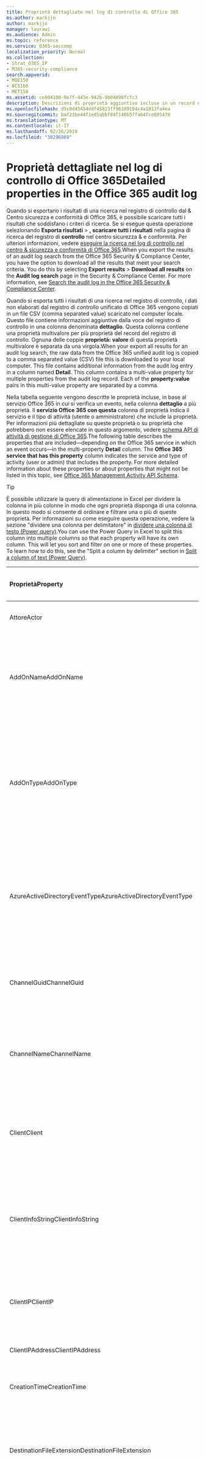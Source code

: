 ```yaml
---
title: Proprietà dettagliate nel log di controllo di Office 365
ms.author: markjjo
author: markjjo
manager: laurawi
ms.audience: Admin
ms.topic: reference
ms.service: O365-seccomp
localization_priority: Normal
ms.collection:
- Strat_O365_IP
- M365-security-compliance
search.appverid:
- MOE150
- BCS160
- MET150
ms.assetid: ce004100-9e7f-443e-942b-9b04098fcfc3
description: Descrizioni di proprietà aggiuntive incluse in un record del registro di controllo di Office 365.
ms.openlocfilehash: d5c8d45454ddf45823ff96109194c4a1013fa4ea
ms.sourcegitcommit: baf23be44f1ed5abbf84f140b5ffa64fce605478
ms.translationtype: MT
ms.contentlocale: it-IT
ms.lasthandoff: 02/26/2019
ms.locfileid: "30296869"
---
```

# <a name="detailed-properties-in-the-office-365-audit-log"></a><span data-ttu-id="d8f8c-103">Proprietà dettagliate nel log di controllo di Office 365</span><span class="sxs-lookup"><span data-stu-id="d8f8c-103">Detailed properties in the Office 365 audit log</span></span>

<span data-ttu-id="d8f8c-p101">Quando si esportano i risultati di una ricerca nel registro di controllo dal &amp; Centro sicurezza e conformità di Office 365, è possibile scaricare tutti i risultati che soddisfano i criteri di ricerca. Se si esegue questa operazione selezionando **Esporta risultati** \> **, scaricare tutti i risultati** nella pagina di ricerca del registro di **controllo** nel centro sicurezza &amp; e conformità. Per ulteriori informazioni, vedere [eseguire la ricerca nel log di controllo nel centro &amp; sicurezza e conformità di Office 365](search-the-audit-log-in-security-and-compliance.md).</span><span class="sxs-lookup"><span data-stu-id="d8f8c-p101">When you export the results of an audit log search from the Office 365 Security &amp; Compliance Center, you have the option to download all the results that meet your search criteria. You do this by selecting **Export results** \> **Download all results** on the **Audit log search** page in the Security &amp; Compliance Center. For more information, see [Search the audit log in the Office 365 Security &amp; Compliance Center](search-the-audit-log-in-security-and-compliance.md).</span></span>
  
 <span data-ttu-id="d8f8c-p102">Quando si esporta tutti i risultati di una ricerca nel registro di controllo, i dati non elaborati dal registro di controllo unificato di Office 365 vengono copiati in un file CSV (comma separated value) scaricato nel computer locale. Questo file contiene informazioni aggiuntive dalla voce del registro di controllo in una colonna denominata **dettaglio**. Questa colonna contiene una proprietà multivalore per più proprietà del record del registro di controllo. Ognuna delle coppie **proprietà: valore** di questa proprietà multivalore è separata da una virgola.</span><span class="sxs-lookup"><span data-stu-id="d8f8c-p102">When your export all results for an audit log search, the raw data from the Office 365 unified audit log is copied to a comma separated value (CSV) file this is downloaded to your local computer. This file contains additional information from the audit log entry in a column named **Detail**. This column contains a multi-value property for multiple properties from the audit log record. Each of the **property:value** pairs in this multi-value property are separated by a comma.</span></span> 
  
<span data-ttu-id="d8f8c-p103">Nella tabella seguente vengono descritte le proprietà incluse, in base al servizio Office 365 in cui si verifica un evento, nella colonna **dettaglio** a più proprietà. Il **servizio Office 365 con questa** colonna di proprietà indica il servizio e il tipo di attività (utente o amministratore) che include la proprietà. Per informazioni più dettagliate su queste proprietà o su proprietà che potrebbero non essere elencate in questo argomento, vedere [schema API di attività di gestione di Office 365](https://go.microsoft.com/fwlink/p/?LinkId=717993).</span><span class="sxs-lookup"><span data-stu-id="d8f8c-p103">The following table describes the properties that are included—depending on the Office 365 service in which an event occurs—in the multi-property **Detail** column. The **Office 365 service that has this property** column indicates the service and type of activity (user or admin) that includes the property. For more detailed information about these properties or about properties that might not be listed in this topic, see [Office 365 Management Activity API Schema](https://go.microsoft.com/fwlink/p/?LinkId=717993).</span></span>
  
> [!TIP]
> <span data-ttu-id="d8f8c-p104">È possibile utilizzare la query di alimentazione in Excel per dividere la colonna in più colonne in modo che ogni proprietà disponga di una colonna. In questo modo si consente di ordinare e filtrare una o più di queste proprietà. Per informazioni su come eseguire questa operazione, vedere la sezione "dividere una colonna per delimitatore" in [dividere una colonna di testo (Power query)](https://support.office.com/article/5282d425-6dd0-46ca-95bf-8e0da9539662).</span><span class="sxs-lookup"><span data-stu-id="d8f8c-p104">You can use the Power Query in Excel to split this column into multiple columns so that each property will have its own column. This will let you sort and filter on one or more of these properties. To learn how to do this, see the "Split a column by delimiter" section in [Split a column of text (Power Query)](https://support.office.com/article/5282d425-6dd0-46ca-95bf-8e0da9539662).</span></span> 
  
|<span data-ttu-id="d8f8c-117">**Proprietà**</span><span class="sxs-lookup"><span data-stu-id="d8f8c-117">**Property**</span></span>|<span data-ttu-id="d8f8c-118">**Descrizione**</span><span class="sxs-lookup"><span data-stu-id="d8f8c-118">**Description**</span></span>|<span data-ttu-id="d8f8c-119">**Servizio Office 365 con questa proprietà**</span><span class="sxs-lookup"><span data-stu-id="d8f8c-119">**Office 365 service that has this property**</span></span>|
|:-----|:-----|:-----|
|<span data-ttu-id="d8f8c-120">Attore</span><span class="sxs-lookup"><span data-stu-id="d8f8c-120">Actor</span></span>  <br/> |<span data-ttu-id="d8f8c-121">L'account utente o del servizio che ha eseguito l'azione.</span><span class="sxs-lookup"><span data-stu-id="d8f8c-121">The user or service account that performed the action.</span></span> |<span data-ttu-id="d8f8c-122">Azure Active Directory</span><span class="sxs-lookup"><span data-stu-id="d8f8c-122">Azure Active Directory</span></span>  <br/> |
|<span data-ttu-id="d8f8c-123">AddOnName</span><span class="sxs-lookup"><span data-stu-id="d8f8c-123">AddOnName</span></span>  <br/> |<span data-ttu-id="d8f8c-p105">Nome di un componente aggiuntivo che è stato aggiunto, rimosso o aggiornato in un team. Il tipo di componenti aggiuntivi in Microsoft teams è un bot, un connettore o una tabulazione.</span><span class="sxs-lookup"><span data-stu-id="d8f8c-p105">The name of an add-on that was added, removed, or updated in a team. The type of add-ons in Microsoft Teams are a bot, a connector, or a tab.</span></span>  <br/> |<span data-ttu-id="d8f8c-126">Microsoft Teams</span><span class="sxs-lookup"><span data-stu-id="d8f8c-126">Microsoft Teams</span></span>  <br/> |
|<span data-ttu-id="d8f8c-127">AddOnType</span><span class="sxs-lookup"><span data-stu-id="d8f8c-127">AddOnType</span></span>  <br/> |<span data-ttu-id="d8f8c-p106">Il tipo di un componente aggiuntivo che è stato aggiunto, rimosso o aggiornato in un team. I valori riportati di seguito indicano il tipo di componente aggiuntivo.</span><span class="sxs-lookup"><span data-stu-id="d8f8c-p106">The type of an add-on that was added, removed, or updated in a team. The following values indicate the type of add-on.  </span></span><br/> <span data-ttu-id="d8f8c-130">**1** -indica un bot.</span><span class="sxs-lookup"><span data-stu-id="d8f8c-130">**1** - Indicates a bot.</span></span><br/> <span data-ttu-id="d8f8c-131">**2** -indica un connettore.</span><span class="sxs-lookup"><span data-stu-id="d8f8c-131">**2** - Indicates a connector.</span></span><br/> <span data-ttu-id="d8f8c-132">**3** -indica una tabulazione.</span><span class="sxs-lookup"><span data-stu-id="d8f8c-132">**3** - Indicates a tab.</span></span> |<span data-ttu-id="d8f8c-133">Microsoft Teams</span><span class="sxs-lookup"><span data-stu-id="d8f8c-133">Microsoft Teams</span></span>  <br/> |
|<span data-ttu-id="d8f8c-134">AzureActiveDirectoryEventType</span><span class="sxs-lookup"><span data-stu-id="d8f8c-134">AzureActiveDirectoryEventType</span></span>  <br/> |<span data-ttu-id="d8f8c-p107">Tipo di evento di Azure Active Directory. I valori riportati di seguito indicano il tipo di evento.</span><span class="sxs-lookup"><span data-stu-id="d8f8c-p107">The type of Azure Active Directory event. The following values indicate the type of event.  </span></span><br/> <span data-ttu-id="d8f8c-137">**0** : indica un evento di accesso account.</span><span class="sxs-lookup"><span data-stu-id="d8f8c-137">**0** - Indicates an account login event.</span></span><br/> <span data-ttu-id="d8f8c-138">**1** -indica un evento di sicurezza dell'applicazione di Azure.</span><span class="sxs-lookup"><span data-stu-id="d8f8c-138">**1** - Indicates an Azure application security event.</span></span> |<span data-ttu-id="d8f8c-139">Azure Active Directory</span><span class="sxs-lookup"><span data-stu-id="d8f8c-139">Azure Active Directory</span></span>  <br/> |
|<span data-ttu-id="d8f8c-140">ChannelGuid</span><span class="sxs-lookup"><span data-stu-id="d8f8c-140">ChannelGuid</span></span>  <br/> |<span data-ttu-id="d8f8c-p108">ID di un canale Microsoft teams. Il team in cui si trova il canale è identificato dalle proprietà **TeamName** e **TeamGuid** .</span><span class="sxs-lookup"><span data-stu-id="d8f8c-p108">The ID of a Microsoft Teams channel. The team that the channel is located in is identified by the **TeamName** and **TeamGuid** properties.  </span></span><br/> |<span data-ttu-id="d8f8c-143">Microsoft Teams</span><span class="sxs-lookup"><span data-stu-id="d8f8c-143">Microsoft Teams</span></span>  <br/> |
|<span data-ttu-id="d8f8c-144">ChannelName</span><span class="sxs-lookup"><span data-stu-id="d8f8c-144">ChannelName</span></span>  <br/> |<span data-ttu-id="d8f8c-p109">Nome di un canale Microsoft teams. Il team in cui si trova il canale è identificato dalle proprietà **TeamName** e **TeamGuid** .</span><span class="sxs-lookup"><span data-stu-id="d8f8c-p109">The name of a Microsoft Teams channel. The team that the channel is located in is identified by the **TeamName** and **TeamGuid** properties.  </span></span><br/> |<span data-ttu-id="d8f8c-147">Microsoft Teams</span><span class="sxs-lookup"><span data-stu-id="d8f8c-147">Microsoft Teams</span></span>  <br/> |
|<span data-ttu-id="d8f8c-148">Client</span><span class="sxs-lookup"><span data-stu-id="d8f8c-148">Client</span></span>  <br/> |<span data-ttu-id="d8f8c-149">Il dispositivo client, il sistema operativo del dispositivo e il Visualizzatore di dispositivi utilizzato per l'evento login (ad esempio, Nokia Lumia 920; Windows Phone 8; IE Mobile 11).</span><span class="sxs-lookup"><span data-stu-id="d8f8c-149">The client device, the device OS, and the device browser used for the login event (for example, Nokia Lumia 920; Windows Phone 8; IE Mobile 11).</span></span>  <br/> |<span data-ttu-id="d8f8c-150">Azure Active Directory</span><span class="sxs-lookup"><span data-stu-id="d8f8c-150">Azure Active Directory</span></span>  <br/> |
|<span data-ttu-id="d8f8c-151">ClientInfoString</span><span class="sxs-lookup"><span data-stu-id="d8f8c-151">ClientInfoString</span></span>  <br/> |<span data-ttu-id="d8f8c-152">Informazioni sul client di posta elettronica utilizzato per eseguire l'operazione, ad esempio una versione del browser, una versione di Outlook e informazioni sui dispositivi mobili</span><span class="sxs-lookup"><span data-stu-id="d8f8c-152">Information about the email client that was used to perform the operation, such as a browser version, Outlook version, and mobile device information</span></span>  <br/> |<span data-ttu-id="d8f8c-153">Exchange (attività delle cassette postali)</span><span class="sxs-lookup"><span data-stu-id="d8f8c-153">Exchange (mailbox activity)</span></span>  <br/> |
|<span data-ttu-id="d8f8c-154">ClientIP</span><span class="sxs-lookup"><span data-stu-id="d8f8c-154">ClientIP</span></span>  <br/> |<span data-ttu-id="d8f8c-p110">L'indirizzo IP del dispositivo utilizzato quando è stata registrata l'attività. L'indirizzo IP viene visualizzato in un formato di indirizzo IPv4 o IPv6.</span><span class="sxs-lookup"><span data-stu-id="d8f8c-p110">The IP address of the device that was used when the activity was logged. The IP address is displayed in either an IPv4 or IPv6 address format.</span></span>  <br/> |<span data-ttu-id="d8f8c-157">Exchange ed Azure Active Directory</span><span class="sxs-lookup"><span data-stu-id="d8f8c-157">Exchange and Azure Active Directory</span></span>  <br/> |
|<span data-ttu-id="d8f8c-158">ClientIPAddress</span><span class="sxs-lookup"><span data-stu-id="d8f8c-158">ClientIPAddress</span></span>  <br/> |<span data-ttu-id="d8f8c-159">Uguale a ClientIP.</span><span class="sxs-lookup"><span data-stu-id="d8f8c-159">Same as ClientIP.</span></span>  <br/> |<span data-ttu-id="d8f8c-160">SharePoint</span><span class="sxs-lookup"><span data-stu-id="d8f8c-160">SharePoint</span></span>  <br/> |
|<span data-ttu-id="d8f8c-161">CreationTime</span><span class="sxs-lookup"><span data-stu-id="d8f8c-161">CreationTime</span></span>  <br/> |<span data-ttu-id="d8f8c-162">Data e ora in formato UTC (Coordinated Universal Time) quando l'utente ha eseguito l'attività.</span><span class="sxs-lookup"><span data-stu-id="d8f8c-162">The date and time in Coordinated Universal Time (UTC) when the user performed the activity.</span></span>  <br/> |<span data-ttu-id="d8f8c-163">Tutto</span><span class="sxs-lookup"><span data-stu-id="d8f8c-163">All</span></span>  <br/> |
|<span data-ttu-id="d8f8c-164">DestinationFileExtension</span><span class="sxs-lookup"><span data-stu-id="d8f8c-164">DestinationFileExtension</span></span>  <br/> |<span data-ttu-id="d8f8c-p111">L'estensione di un file copiato o spostato. Questa proprietà viene visualizzata solo per le attività utente fileCopiate e fileMoved.</span><span class="sxs-lookup"><span data-stu-id="d8f8c-p111">The file extension of a file that is copied or moved. This property is displayed only for the FileCopied and FileMoved user activities.</span></span>  <br/> |<span data-ttu-id="d8f8c-167">SharePoint</span><span class="sxs-lookup"><span data-stu-id="d8f8c-167">SharePoint</span></span>  <br/> |
|<span data-ttu-id="d8f8c-168">NomefileDestinazione</span><span class="sxs-lookup"><span data-stu-id="d8f8c-168">DestinationFileName</span></span>  <br/> |<span data-ttu-id="d8f8c-p112">Il nome del file viene copiato o spostato. Questa proprietà viene visualizzata solo per le azioni fileCopiate e fileMoved.</span><span class="sxs-lookup"><span data-stu-id="d8f8c-p112">The name of the file is copied or moved. This property is displayed only for the FileCopied and FileMoved actions.</span></span>  <br/> |<span data-ttu-id="d8f8c-171">SharePoint</span><span class="sxs-lookup"><span data-stu-id="d8f8c-171">SharePoint</span></span>  <br/> |
|<span data-ttu-id="d8f8c-172">DestinationRelativeUrl</span><span class="sxs-lookup"><span data-stu-id="d8f8c-172">DestinationRelativeUrl</span></span>  <br/> |<span data-ttu-id="d8f8c-p113">URL della cartella di destinazione in cui un file viene copiato o spostato. La combinazione dei valori per le proprietà **SiteUrl**, **DestinationRelativeURL**e **NomefileDestinazione** è identica al valore della proprietà **ObjectID** , che corrisponde al nome del percorso completo del file copiato. Questa proprietà viene visualizzata solo per le attività utente fileCopiate e fileMoved.</span><span class="sxs-lookup"><span data-stu-id="d8f8c-p113">The URL of the destination folder where a file is copied or moved. The combination of the values for the **SiteURL**, the **DestinationRelativeURL**, and the **DestinationFileName** properties is the same as the value for the **ObjectID** property, which is the full path name for the file that was copied. This property is displayed only for the FileCopied and FileMoved user activities.  </span></span><br/> |<span data-ttu-id="d8f8c-176">SharePoint</span><span class="sxs-lookup"><span data-stu-id="d8f8c-176">SharePoint</span></span>  <br/> |
|<span data-ttu-id="d8f8c-177">EventSource</span><span class="sxs-lookup"><span data-stu-id="d8f8c-177">EventSource</span></span>  <br/> |<span data-ttu-id="d8f8c-p114">Indica che si è verificato un evento in SharePoint. I valori possibili sono **SharePoint** e **ObjectModel**.</span><span class="sxs-lookup"><span data-stu-id="d8f8c-p114">Identifies that an event occurred in SharePoint. Possible values are **SharePoint** and **ObjectModel**.  </span></span><br/> |<span data-ttu-id="d8f8c-180">SharePoint</span><span class="sxs-lookup"><span data-stu-id="d8f8c-180">SharePoint</span></span>  <br/> |
|<span data-ttu-id="d8f8c-181">ExternalAccess</span><span class="sxs-lookup"><span data-stu-id="d8f8c-181">ExternalAccess</span></span>  <br/> |<span data-ttu-id="d8f8c-p115">Per l'attività di amministrazione di Exchange, specifica se il cmdlet è stato eseguito da un utente dell'organizzazione, dal personale del datacenter Microsoft o da un account di servizio di Datacenter o da un amministratore delegato. Il valore **false** indica che il cmdlet è stato eseguito da un utente dell'organizzazione. Il valore **true** indica che il cmdlet è stato eseguito dal personale del datacenter, da un account di servizio di Datacenter o da un amministratore delegato.</span><span class="sxs-lookup"><span data-stu-id="d8f8c-p115">For Exchange admin activity, specifies whether the cmdlet was run by a user in your organization, by Microsoft datacenter personnel or a datacenter service account, or by a delegated administrator. The value **False** indicates that the cmdlet was run by someone in your organization. The value **True** indicates that the cmdlet was run by datacenter personnel, a datacenter service account, or a delegated administrator.  </span></span><br/> <span data-ttu-id="d8f8c-185">Per attività Cassetta postale di Exchange, specifica se è stato eseguito l'accesso a una cassetta postale da parte di un utente esterno all'organizzazione.</span><span class="sxs-lookup"><span data-stu-id="d8f8c-185">For Exchange mailbox activity, specifies whether a mailbox was accessed by a user outside your organization.</span></span>  <br/> |<span data-ttu-id="d8f8c-186">Exchange</span><span class="sxs-lookup"><span data-stu-id="d8f8c-186">Exchange</span></span>  <br/> |
|<span data-ttu-id="d8f8c-187">ExtendedProperties</span><span class="sxs-lookup"><span data-stu-id="d8f8c-187">ExtendedProperties</span></span>  <br/> |<span data-ttu-id="d8f8c-188">Proprietà estese per un evento di Azure Active Directory.</span><span class="sxs-lookup"><span data-stu-id="d8f8c-188">The extended properties for an the Azure Active Directory event.</span></span>  <br/> |<span data-ttu-id="d8f8c-189">Azure Active Directory</span><span class="sxs-lookup"><span data-stu-id="d8f8c-189">Azure Active Directory</span></span>  <br/> |
|<span data-ttu-id="d8f8c-190">ID</span><span class="sxs-lookup"><span data-stu-id="d8f8c-190">ID</span></span>  <br/> |<span data-ttu-id="d8f8c-p116">ID della voce del report. L'ID identifica in modo univoco la voce del report.</span><span class="sxs-lookup"><span data-stu-id="d8f8c-p116">The ID of the report entry. The ID uniquely identifies the report entry.</span></span>  <br/> |<span data-ttu-id="d8f8c-193">Tutto</span><span class="sxs-lookup"><span data-stu-id="d8f8c-193">All</span></span>  <br/> |
|<span data-ttu-id="d8f8c-194">InternalLogonType</span><span class="sxs-lookup"><span data-stu-id="d8f8c-194">InternalLogonType</span></span>  <br/> |<span data-ttu-id="d8f8c-195">Riservato all'utilizzo interno.</span><span class="sxs-lookup"><span data-stu-id="d8f8c-195">Reserved for internal use.</span></span>  <br/> |<span data-ttu-id="d8f8c-196">Exchange (attività delle cassette postali)</span><span class="sxs-lookup"><span data-stu-id="d8f8c-196">Exchange (mailbox activity)</span></span>  <br/> |
|<span data-ttu-id="d8f8c-197">ItemType</span><span class="sxs-lookup"><span data-stu-id="d8f8c-197">ItemType</span></span>  <br/> |<span data-ttu-id="d8f8c-p117">Tipo di oggetto a cui è stato effettuato l'accesso o la modifica. I valori possibili includono **file**, **cartella**, **Web**, **sito**, **tenant**e **DocumentLibrary**.</span><span class="sxs-lookup"><span data-stu-id="d8f8c-p117">The type of object that was accessed or modified. Possible values include **File**, **Folder**, **Web**, **Site**, **Tenant**, and **DocumentLibrary**.  </span></span><br/> |<span data-ttu-id="d8f8c-200">SharePoint</span><span class="sxs-lookup"><span data-stu-id="d8f8c-200">SharePoint</span></span>  <br/> |
|<span data-ttu-id="d8f8c-201">LoginStatus</span><span class="sxs-lookup"><span data-stu-id="d8f8c-201">LoginStatus</span></span>  <br/> |<span data-ttu-id="d8f8c-202">Identifica gli errori di accesso che potrebbero essere stati verificati.</span><span class="sxs-lookup"><span data-stu-id="d8f8c-202">Identifies login failures that might have occurred.</span></span>  <br/> |<span data-ttu-id="d8f8c-203">Azure Active Directory</span><span class="sxs-lookup"><span data-stu-id="d8f8c-203">Azure Active Directory</span></span>  <br/> |
|<span data-ttu-id="d8f8c-204">LogonType</span><span class="sxs-lookup"><span data-stu-id="d8f8c-204">LogonType</span></span>  <br/> |<span data-ttu-id="d8f8c-p118">Tipo di accesso alle cassette postali. I valori riportati di seguito indicano il tipo di utente che ha eseguito l'accesso alla cassetta postale.</span><span class="sxs-lookup"><span data-stu-id="d8f8c-p118">The type of mailbox access. The following values indicate the type of user who accessed the mailbox.  </span></span><br/><br/> <span data-ttu-id="d8f8c-207">**0** -indica il proprietario di una cassetta postale.</span><span class="sxs-lookup"><span data-stu-id="d8f8c-207">**0** - Indicates a mailbox owner.</span></span><br/> <span data-ttu-id="d8f8c-208">**1** -indica un amministratore.</span><span class="sxs-lookup"><span data-stu-id="d8f8c-208">**1** - Indicates an administrator.</span></span><br/> <span data-ttu-id="d8f8c-209">**2** -indica un delegato.</span><span class="sxs-lookup"><span data-stu-id="d8f8c-209">**2** - Indicates a delegate.</span></span> <br/><span data-ttu-id="d8f8c-210">**3** -indica il servizio di trasporto nel datacenter Microsoft.</span><span class="sxs-lookup"><span data-stu-id="d8f8c-210">**3** - Indicates the transport service in the Microsoft datacenter.</span></span><br/> <span data-ttu-id="d8f8c-211">**4** : indica un account di servizio nel datacenter Microsoft.</span><span class="sxs-lookup"><span data-stu-id="d8f8c-211">**4** - Indicates a   service account in the Microsoft datacenter.</span></span> <br/><span data-ttu-id="d8f8c-212">**6** -indica un amministratore delegato.</span><span class="sxs-lookup"><span data-stu-id="d8f8c-212">**6** - Indicates a delegated administrator.</span></span> |<span data-ttu-id="d8f8c-213">Exchange (attività delle cassette postali)</span><span class="sxs-lookup"><span data-stu-id="d8f8c-213">Exchange (mailbox activity)</span></span>  <br/> |
|<span data-ttu-id="d8f8c-214">MailboxGuid</span><span class="sxs-lookup"><span data-stu-id="d8f8c-214">MailboxGuid</span></span>  <br/> |<span data-ttu-id="d8f8c-215">Il GUID di Exchange della cassetta postale a cui era stato effettuato l'accesso.</span><span class="sxs-lookup"><span data-stu-id="d8f8c-215">The Exchange GUID of the mailbox that was accessed.</span></span>  <br/> |<span data-ttu-id="d8f8c-216">Exchange (attività delle cassette postali)</span><span class="sxs-lookup"><span data-stu-id="d8f8c-216">Exchange (mailbox activity)</span></span>  <br/> |
|<span data-ttu-id="d8f8c-217">MailboxOwnerUPN</span><span class="sxs-lookup"><span data-stu-id="d8f8c-217">MailboxOwnerUPN</span></span>  <br/> |<span data-ttu-id="d8f8c-218">Indirizzo di posta elettronica della persona proprietaria della cassetta postale a cui è stato effettuato l'accesso.</span><span class="sxs-lookup"><span data-stu-id="d8f8c-218">The email address of the person who owns the mailbox that was accessed.</span></span>  <br/> |<span data-ttu-id="d8f8c-219">Exchange (attività delle cassette postali)</span><span class="sxs-lookup"><span data-stu-id="d8f8c-219">Exchange (mailbox activity)</span></span>  <br/> |
|<span data-ttu-id="d8f8c-220">Membri</span><span class="sxs-lookup"><span data-stu-id="d8f8c-220">Members</span></span>  <br/> |<span data-ttu-id="d8f8c-p119">Elenca gli utenti che sono stati aggiunti o rimossi da un team. I valori riportati di seguito indicano il tipo di ruolo assegnato all'utente.</span><span class="sxs-lookup"><span data-stu-id="d8f8c-p119">Lists the users that have been added or removed from a team. The following values indicate the Role type assigned to the user.  </span></span><br/><br/> <span data-ttu-id="d8f8c-223">**1** -indica il ruolo del proprietario.</span><span class="sxs-lookup"><span data-stu-id="d8f8c-223">**1** - Indicates  the Owner role.</span></span><br/> <span data-ttu-id="d8f8c-224">**2** -indica il ruolo del membro.</span><span class="sxs-lookup"><span data-stu-id="d8f8c-224">**2** - Indicates the Member role.</span></span><br/> <span data-ttu-id="d8f8c-225">**3** -indica il ruolo Guest.</span><span class="sxs-lookup"><span data-stu-id="d8f8c-225">**3** - Indicates the Guest role.</span></span> <br/><br/><span data-ttu-id="d8f8c-226">La proprietà Members include anche il nome dell'organizzazione e l'indirizzo di posta elettronica del membro.</span><span class="sxs-lookup"><span data-stu-id="d8f8c-226">The Members property also includes the name of your organization, and the member's email address.</span></span>  <br/> |<span data-ttu-id="d8f8c-227">Microsoft Teams</span><span class="sxs-lookup"><span data-stu-id="d8f8c-227">Microsoft Teams</span></span>  <br/> |
|<span data-ttu-id="d8f8c-228">ModifiedProperties (Name, NewValue, OldValue)</span><span class="sxs-lookup"><span data-stu-id="d8f8c-228">ModifiedProperties (Name, NewValue, OldValue)</span></span>  <br/> |<span data-ttu-id="d8f8c-p120">La proprietà è inclusa per gli eventi di amministratore, ad esempio l'aggiunta di un utente come membro di un gruppo di amministratori di un sito o di una raccolta siti. La proprietà include il nome della proprietà che è stata modificata, ad esempio il gruppo di amministrazione del sito, il nuovo valore della proprietà Modified, ovvero l'utente aggiunto come amministratore del sito e il valore precedente dell'oggetto modified.</span><span class="sxs-lookup"><span data-stu-id="d8f8c-p120">The property is included for admin events, such as adding a user as a member of a site or a site collection admin group. The property includes the name of the property that was modified (for example, the Site Admin group) the new value of the modified property (such the user who was added as a site admin, and the previous value of the modified object.</span></span>  <br/> |<span data-ttu-id="d8f8c-231">All (attività di amministrazione)</span><span class="sxs-lookup"><span data-stu-id="d8f8c-231">All (admin activity)</span></span>  <br/> |
|<span data-ttu-id="d8f8c-232">ObjectID</span><span class="sxs-lookup"><span data-stu-id="d8f8c-232">ObjectID</span></span>  <br/> |<span data-ttu-id="d8f8c-233">Per la registrazione di controllo dell'amministratore di Exchange, il nome dell'oggetto che è stato modificato dal cmdlet.</span><span class="sxs-lookup"><span data-stu-id="d8f8c-233">For Exchange admin audit logging, the name of the object that was modified by the cmdlet.</span></span>  <br/> <span data-ttu-id="d8f8c-234">Per l'attività di SharePoint, il nome del percorso URL completo del file o della cartella a cui si accede da un utente.</span><span class="sxs-lookup"><span data-stu-id="d8f8c-234">For SharePoint activity, the full URL path name of the file or folder accessed by a user.</span></span>  <br/> <span data-ttu-id="d8f8c-235">Per l'attività di Azure Active Directory, il nome dell'account utente che è stato modificato.</span><span class="sxs-lookup"><span data-stu-id="d8f8c-235">For Azure AD activity, the name of the user account that was modified.</span></span>  <br/> |<span data-ttu-id="d8f8c-236">Tutto</span><span class="sxs-lookup"><span data-stu-id="d8f8c-236">All</span></span>  <br/> |
|<span data-ttu-id="d8f8c-237">Operazione</span><span class="sxs-lookup"><span data-stu-id="d8f8c-237">Operation</span></span>  <br/> |<span data-ttu-id="d8f8c-p121">Nome dell'utente o dell'attività di amministratore. Il valore di questa proprietà corrisponde al valore selezionato nell'elenco a discesa **attività** . Se è stata selezionata l'opzione **Mostra risultati per tutte le attività** , il report includerà voci per tutte le attività di utenti e amministratori per tutti i servizi. Per una descrizione delle operazioni/attività registrate nel registro di controllo di Office 365, vedere la scheda **attività controllate** in [Search the audit log in the Office 365 Security &amp; Compliance Center](search-the-audit-log-in-security-and-compliance.md).</span><span class="sxs-lookup"><span data-stu-id="d8f8c-p121">The name of the user or admin activity. The value of this property corresponds to the value that was selected in the **Activities** drop down list. If **Show results for all activities** was selected, the report will included entries for all user and admin activities for all services. For a description of the operations/activities that are logged in the Office 365 audit log, see the **Audited activities** tab in [Search the audit log in the Office 365 Security &amp; Compliance Center](search-the-audit-log-in-security-and-compliance.md).  </span></span><br/> <span data-ttu-id="d8f8c-242">Per l'attività di amministrazione di Exchange, questa proprietà identifica il nome del cmdlet che è stato eseguito.</span><span class="sxs-lookup"><span data-stu-id="d8f8c-242">For Exchange admin activity, this property identifies the name of the cmdlet that was run.</span></span>  <br/> |<span data-ttu-id="d8f8c-243">Tutto</span><span class="sxs-lookup"><span data-stu-id="d8f8c-243">All</span></span>  <br/> |
|<span data-ttu-id="d8f8c-244">IDOrganizzazione</span><span class="sxs-lookup"><span data-stu-id="d8f8c-244">OrganizationID</span></span>  <br/> |<span data-ttu-id="d8f8c-245">GUID per l'organizzazione di Office 365.</span><span class="sxs-lookup"><span data-stu-id="d8f8c-245">The GUID for your Office 365 organization.</span></span>  <br/> |<span data-ttu-id="d8f8c-246">Tutto</span><span class="sxs-lookup"><span data-stu-id="d8f8c-246">All</span></span>  <br/> |
|<span data-ttu-id="d8f8c-247">Percorso</span><span class="sxs-lookup"><span data-stu-id="d8f8c-247">Path</span></span>  <br/> |<span data-ttu-id="d8f8c-p122">Nome della cartella della cassetta postale in cui si trova il messaggio a cui è stato eseguito l'accesso. Questa proprietà identifica inoltre la cartella a in cui viene creato o copiato/spostato un messaggio.</span><span class="sxs-lookup"><span data-stu-id="d8f8c-p122">The name of the mailbox folder where the message that was accessed is located. This property also identifies the folder a where a message is created in or copied/moved to.</span></span>  <br/> |<span data-ttu-id="d8f8c-250">Exchange (attività delle cassette postali)</span><span class="sxs-lookup"><span data-stu-id="d8f8c-250">Exchange (mailbox activity)</span></span>  <br/> |
|<span data-ttu-id="d8f8c-251">Parametri</span><span class="sxs-lookup"><span data-stu-id="d8f8c-251">Parameters</span></span>  <br/> |<span data-ttu-id="d8f8c-252">Per l'attività di amministrazione di Exchange, il nome e il valore di tutti i parametri utilizzati con il cmdlet identificato nella proprietà Operation.</span><span class="sxs-lookup"><span data-stu-id="d8f8c-252">For Exchange admin activity, the name and value for all parameters that were used with the cmdlet that is identified in the Operation property.</span></span>  <br/> |<span data-ttu-id="d8f8c-253">Exchange (attività di amministrazione)</span><span class="sxs-lookup"><span data-stu-id="d8f8c-253">Exchange (admin activity)</span></span>  <br/> |
|<span data-ttu-id="d8f8c-254">RecordType</span><span class="sxs-lookup"><span data-stu-id="d8f8c-254">RecordType</span></span>  <br/> |<span data-ttu-id="d8f8c-p123">Specifica il tipo di operazione indicata dal record. I valori riportati di seguito indicano il tipo di record.</span><span class="sxs-lookup"><span data-stu-id="d8f8c-p123">The type of operation indicated by the record. The following values indicate the record type.  </span></span><br/><br/> <span data-ttu-id="d8f8c-257">**1** -indica un record del registro di controllo dell'amministratore di Exchange.</span><span class="sxs-lookup"><span data-stu-id="d8f8c-257">**1** - Indicates a record from the  Exchange  admin audit log.</span></span> <br/><span data-ttu-id="d8f8c-258">**2** -indica un record del registro di controllo delle cassette postali di Exchange per un'operazione eseguita su un elemento di una cassetta postale.</span><span class="sxs-lookup"><span data-stu-id="d8f8c-258">**2** - Indicates a record from the  Exchange  mailbox audit log for an operation performed on a singled mailbox item.</span></span> <br/><span data-ttu-id="d8f8c-p124">**3** -indica anche un record del registro di controllo delle cassette postali di Exchange. Questo tipo di record indica che l'operazione è stata eseguita su più elementi nella cassetta postale di origine (ad esempio, spostando più elementi nella cartella Posta eliminata o eliminando in modo permanente più elementi).</span><span class="sxs-lookup"><span data-stu-id="d8f8c-p124">**3** - Also indicates a record from the  Exchange  mailbox audit log. This record type indicates the operation was performed on multiple items in the source mailbox (such as moving multiple items to the Deleted Items folder or permanently deleting multiple items). </span></span><br/><span data-ttu-id="d8f8c-261">**4** : indica un'operazione di amministrazione del sito in SharePoint, ad esempio un amministratore o un utente che assegna autorizzazioni a un sito.</span><span class="sxs-lookup"><span data-stu-id="d8f8c-261">**4** - Indicates a site admin operation in SharePoint, such as an administrator or user assigning permissions to a site.</span></span> <br/><span data-ttu-id="d8f8c-262">**6** -indica un'operazione relativa a un file o a una cartella in SharePoint, ad esempio un utente che Visualizza o modifica un file.</span><span class="sxs-lookup"><span data-stu-id="d8f8c-262">**6** - Indicates a file or folder-related operation in SharePoint, such as a user viewing or modifying a file.</span></span> <br/><span data-ttu-id="d8f8c-263">**8** -indica un'operazione di amministrazione eseguita in Azure Active Directory.</span><span class="sxs-lookup"><span data-stu-id="d8f8c-263">**8** - Indicates an admin operation performed in Azure Active Directory.</span></span> <br/><span data-ttu-id="d8f8c-p125">**9** -indica gli eventi di accesso di OrgID in Azure Active Directory. Questo tipo di record è obsoleto.</span><span class="sxs-lookup"><span data-stu-id="d8f8c-p125">**9** - Indicates  OrgId logon events in Azure Active Directory. This record type is being deprecated. </span></span><br/><span data-ttu-id="d8f8c-266">**10** -indica gli eventi dei cmdlet di sicurezza eseguiti da personale Microsoft nel Data Center.</span><span class="sxs-lookup"><span data-stu-id="d8f8c-266">**10** - Indicates security cmdlet events that were performed by Microsoft personnel in the data center.</span></span> <br/><span data-ttu-id="d8f8c-267">**11** -indica gli eventi di protezione dalla perdita di dati (DLP, Data Loss Protection) in SharePoint.</span><span class="sxs-lookup"><span data-stu-id="d8f8c-267">**11** - Indicates Data loss protection (DLP) events in SharePoint.</span></span><br/> <span data-ttu-id="d8f8c-268">**12** -indica gli eventi Sway.</span><span class="sxs-lookup"><span data-stu-id="d8f8c-268">**12** - Indicates Sway events.</span></span> <br/><span data-ttu-id="d8f8c-p126">**13** -indica gli eventi DLP in Exchange, quando sono configurati con un criterio DLP unificato. Gli eventi DLP basati sulle regole di trasporto di Exchange non sono supportati.</span><span class="sxs-lookup"><span data-stu-id="d8f8c-p126">**13** - Indicates DLP events in Exchange, when configured with a unified a DLP policy. DLP events based on Exchange transport rules aren't supported.</span></span><br><span data-ttu-id="d8f8c-271">**14** -indica la condivisione di eventi in SharePoint.</span><span class="sxs-lookup"><span data-stu-id="d8f8c-271">**14** - Indicates sharing events in SharePoint.</span></span><br/> <span data-ttu-id="d8f8c-272">**15** -indica gli eventi di accesso del servizio token di sicurezza (STS) in Azure Active Directory.</span><span class="sxs-lookup"><span data-stu-id="d8f8c-272">**15** - Indicates Secure Token Service (STS) logon events in Azure Active Directory.</span></span> <br/><span data-ttu-id="d8f8c-273">**18** -indica gli &amp; eventi del centro conformità di sicurezza.</span><span class="sxs-lookup"><span data-stu-id="d8f8c-273">**18** - Indicates Security &amp; Compliance Center events.</span></span> <br/><span data-ttu-id="d8f8c-274">**20** -indica gli eventi Power bi.</span><span class="sxs-lookup"><span data-stu-id="d8f8c-274">**20** - Indicates Power BI events.</span></span> <br/><span data-ttu-id="d8f8c-275">**21**-indica gli eventi Dynamics 365.</span><span class="sxs-lookup"><span data-stu-id="d8f8c-275">**21**- Indicates Dynamics 365 events.</span></span><br/><span data-ttu-id="d8f8c-276">**22** -indica gli eventi di Yammer.</span><span class="sxs-lookup"><span data-stu-id="d8f8c-276">**22** - Indicates Yammer events.</span></span> <br/><span data-ttu-id="d8f8c-277">**23** -indica gli eventi Skype for business.</span><span class="sxs-lookup"><span data-stu-id="d8f8c-277">**23** - Indicates Skype for Business events.</span></span> <br/><span data-ttu-id="d8f8c-p127">**24** -indica gli eventi di eDiscovery. Questo tipo di record indica le attività eseguite eseguendo ricerche di contenuto e gestendo i casi di eDiscovery &amp; nel centro sicurezza e conformità. Per ulteriori informazioni, vedere Ricerca per le attività di eDiscovery nel registro di controllo di Office 365.</span><span class="sxs-lookup"><span data-stu-id="d8f8c-p127">**24** - Indicates eDiscovery events. This record type indicates activities that were performed by running content searches and managing eDiscovery cases in the Security &amp; Compliance Center. For more information, see Search for eDiscovery activities in the Office 365 audit log.</span></span><br/><span data-ttu-id="d8f8c-281">**25, 26 o 27** : indica gli eventi di Microsoft teams.</span><span class="sxs-lookup"><span data-stu-id="d8f8c-281">**25, 26, or 27** - Indicates Microsoft Teams events.</span></span> <br/><span data-ttu-id="d8f8c-282">**28** -indica gli eventi di phishing e malware provenienti da eventi di Exchange Online Protection e Office 365 Advanced Threat Protection.</span><span class="sxs-lookup"><span data-stu-id="d8f8c-282">**28** - Indicates phishing and malware events from Exchange Online Protection and Office 365 Advanced Threat Protection events.</span></span><br/> <span data-ttu-id="d8f8c-283">**30** -indica gli eventi di flusso Microsoft.</span><span class="sxs-lookup"><span data-stu-id="d8f8c-283">**30** - Indicates Microsoft Flow events.</span></span><br/> <span data-ttu-id="d8f8c-284">**32** -eventi di Microsoft Stream indicati.</span><span class="sxs-lookup"><span data-stu-id="d8f8c-284">**32** - Indicated Microsoft Stream events.</span></span><br/> <span data-ttu-id="d8f8c-285">**35** -indica gli eventi di Microsoft Project.</span><span class="sxs-lookup"><span data-stu-id="d8f8c-285">**35** - Indicates Microsoft Project events.</span></span> <br/> <span data-ttu-id="d8f8c-286">**36** -indica gli eventi dell'elenco di SharePoint.</span><span class="sxs-lookup"><span data-stu-id="d8f8c-286">**36** - Indicates SharePoint list events.</span></span><br/> <span data-ttu-id="d8f8c-287">**40** -indica gli eventi che risultano da segnali di avviso di sicurezza e conformità.</span><span class="sxs-lookup"><span data-stu-id="d8f8c-287">**40** - Indicates events that results from security and compliance alert signals.</span></span><br/> <span data-ttu-id="d8f8c-288">**41** -indica i collegamenti sicuri Time-of-Block and Block override Events in Office 365 Advanced Threat Protection.</span><span class="sxs-lookup"><span data-stu-id="d8f8c-288">**41** - Indicates safe links time-of-block and block override events in Office 365 Advanced Threat Protection.</span></span><br/><span data-ttu-id="d8f8c-289">**44** -indica gli eventi di analisi del luogo di lavoro.</span><span class="sxs-lookup"><span data-stu-id="d8f8c-289">**44** - Indicates Workplace Analytics events.</span></span> <br/><span data-ttu-id="d8f8c-290">**45** -indica gli eventi delle app di PowerApps.</span><span class="sxs-lookup"><span data-stu-id="d8f8c-290">**45** - Indicates PowerApps app events.</span></span> <br/> <span data-ttu-id="d8f8c-291">**47** -indica gli eventi di phishing e malware provenienti da Office 365 Advanced Threat Protection per i file in SharePoint, OneDrive e Microsoft teams.</span><span class="sxs-lookup"><span data-stu-id="d8f8c-291">**47** - Indicates phishing and malware events from Office 365 Advanced Threat Protection for files in SharePoint, OneDrive, and Microsoft Teams.</span></span> |<span data-ttu-id="d8f8c-292">Tutto</span><span class="sxs-lookup"><span data-stu-id="d8f8c-292">All</span></span>  <br/> |
|<span data-ttu-id="d8f8c-293">ResultStatus</span><span class="sxs-lookup"><span data-stu-id="d8f8c-293">ResultStatus</span></span>  <br/> |<span data-ttu-id="d8f8c-294">Indica se l'azione (specificata nella proprietà **Operation** ) ha avuto esito positivo o meno.</span><span class="sxs-lookup"><span data-stu-id="d8f8c-294">Indicates whether the action (specified in the **Operation** property) was successful or not.</span></span>  <br/> <span data-ttu-id="d8f8c-295">Per l'attività di amministrazione di Exchange, il valore è **true** (esito positivo) o **false** (operazione non riuscita).</span><span class="sxs-lookup"><span data-stu-id="d8f8c-295">For Exchange admin activity, the value is either **True** (successful) or **False** (failed).</span></span>  <br/> |<span data-ttu-id="d8f8c-296">Tutto</span><span class="sxs-lookup"><span data-stu-id="d8f8c-296">All</span></span>  <br/>|
|<span data-ttu-id="d8f8c-297">SecurityComplianceCenterEventType</span><span class="sxs-lookup"><span data-stu-id="d8f8c-297">SecurityComplianceCenterEventType</span></span>  <br/> |<span data-ttu-id="d8f8c-p128">Indica che l'attività è stata un &amp; evento del Centro sicurezza e conformità. Tutte le &amp; attività del centro di conformità di sicurezza avranno un valore pari a **0** per questa proprietà.</span><span class="sxs-lookup"><span data-stu-id="d8f8c-p128">Indicates that the activity was a Security &amp; Compliance Center event. All Security &amp; Compliance Center activities will have a value of **0** for this property.  </span></span><br/> |<span data-ttu-id="d8f8c-300">Centro sicurezza e &amp;conformità di Office 365</span><span class="sxs-lookup"><span data-stu-id="d8f8c-300">Office 365 Security &amp; Compliance Center</span></span>  <br/> |
|<span data-ttu-id="d8f8c-301">SharingType</span><span class="sxs-lookup"><span data-stu-id="d8f8c-301">SharingType</span></span>  <br/> |<span data-ttu-id="d8f8c-p129">Il tipo di autorizzazioni di condivisione che sono state assegnate all'utente con cui la risorsa è stata condivisa. Questo utente è identificato nella proprietà **UserSharedWith** .</span><span class="sxs-lookup"><span data-stu-id="d8f8c-p129">The type of sharing permissions that was assigned to the user that the resource was shared with. This user is identified in the **UserSharedWith** property.  </span></span><br/> |<span data-ttu-id="d8f8c-304">SharePoint</span><span class="sxs-lookup"><span data-stu-id="d8f8c-304">SharePoint</span></span>  <br/> |
|<span data-ttu-id="d8f8c-305">Sito</span><span class="sxs-lookup"><span data-stu-id="d8f8c-305">Site</span></span>  <br/> |<span data-ttu-id="d8f8c-306">GUID del sito in cui si trova il file o la cartella a cui è stato eseguito l'accesso dall'utente.</span><span class="sxs-lookup"><span data-stu-id="d8f8c-306">The GUID of the site where the file or folder accessed by the user is located.</span></span>  <br/> |<span data-ttu-id="d8f8c-307">SharePoint</span><span class="sxs-lookup"><span data-stu-id="d8f8c-307">SharePoint</span></span>  <br/> |
|<span data-ttu-id="d8f8c-308">SiteUrl</span><span class="sxs-lookup"><span data-stu-id="d8f8c-308">SiteUrl</span></span>  <br/> |<span data-ttu-id="d8f8c-309">URL del sito in cui si trova il file o la cartella a cui è stato eseguito l'accesso dall'utente.</span><span class="sxs-lookup"><span data-stu-id="d8f8c-309">The URL of the site where the file or folder accessed by the user is located.</span></span>  <br/> |<span data-ttu-id="d8f8c-310">SharePoint</span><span class="sxs-lookup"><span data-stu-id="d8f8c-310">SharePoint</span></span>  <br/> |
|<span data-ttu-id="d8f8c-311">SourceFileExtension</span><span class="sxs-lookup"><span data-stu-id="d8f8c-311">SourceFileExtension</span></span>  <br/> |<span data-ttu-id="d8f8c-p130">L'estensione di file del file a cui è stato effettuato l'accesso dall'utente. Questa proprietà è vuota se l'oggetto a cui si accede è una cartella.</span><span class="sxs-lookup"><span data-stu-id="d8f8c-p130">The file extension of the file that was accessed by the user. This property is blank if the object that was accessed is a folder.</span></span>  <br/> |<span data-ttu-id="d8f8c-314">SharePoint</span><span class="sxs-lookup"><span data-stu-id="d8f8c-314">SharePoint</span></span>  <br/> |
|<span data-ttu-id="d8f8c-315">SourceFileName</span><span class="sxs-lookup"><span data-stu-id="d8f8c-315">SourceFileName</span></span>  <br/> |<span data-ttu-id="d8f8c-316">Nome del file o della cartella a cui è stato effettuato l'accesso dall'utente.</span><span class="sxs-lookup"><span data-stu-id="d8f8c-316">The name of the file or folder accessed by the user.</span></span>  <br/> |<span data-ttu-id="d8f8c-317">SharePoint</span><span class="sxs-lookup"><span data-stu-id="d8f8c-317">SharePoint</span></span>  <br/> |
|<span data-ttu-id="d8f8c-318">SourceRelativeUrl</span><span class="sxs-lookup"><span data-stu-id="d8f8c-318">SourceRelativeUrl</span></span>  <br/> |<span data-ttu-id="d8f8c-p131">URL della cartella che contiene il file a cui è stato eseguito l'accesso dall'utente. La combinazione dei valori per le proprietà **SiteUrl**, **SourceRelativeURL**e **sourceFileName** è identica al valore della proprietà **ObjectID** , che corrisponde al nome del percorso completo del file a cui è stato eseguito l'accesso dall'utente.</span><span class="sxs-lookup"><span data-stu-id="d8f8c-p131">The URL of the folder that contains the file accessed by the user. The combination of the values for the **SiteURL**, the **SourceRelativeURL**, and the **SourceFileName** properties is the same as the value for the **ObjectID** property, which is the full path name for the file accessed by the user.  </span></span><br/> |<span data-ttu-id="d8f8c-321">SharePoint</span><span class="sxs-lookup"><span data-stu-id="d8f8c-321">SharePoint</span></span>  <br/> |
|<span data-ttu-id="d8f8c-322">Argomento</span><span class="sxs-lookup"><span data-stu-id="d8f8c-322">Subject</span></span>  <br/> |<span data-ttu-id="d8f8c-323">La riga dell'oggetto del messaggio a cui è stato effettuato l'accesso.</span><span class="sxs-lookup"><span data-stu-id="d8f8c-323">The subject line of the message that was accessed.</span></span>  <br/> |<span data-ttu-id="d8f8c-324">Exchange (attività delle cassette postali)</span><span class="sxs-lookup"><span data-stu-id="d8f8c-324">Exchange (mailbox activity)</span></span>  <br/> |
|<span data-ttu-id="d8f8c-325">TabType</span><span class="sxs-lookup"><span data-stu-id="d8f8c-325">TabType</span></span>  <br/> | <span data-ttu-id="d8f8c-p132">Il tipo di Scheda aggiunta, rimossa o aggiornata in un team. I valori possibili per questa proprietà sono:</span><span class="sxs-lookup"><span data-stu-id="d8f8c-p132">The type of tab added, removed, or updated in a team. The possible values for this property are:  </span></span><br/><br/> <span data-ttu-id="d8f8c-328">**Excelpin** -scheda di Excel.</span><span class="sxs-lookup"><span data-stu-id="d8f8c-328">**Excelpin** - An Excel tab.</span></span>  <br/> <span data-ttu-id="d8f8c-329">**Extension** : tutte le app di terze parti e di terzi; quali pianificazione, VSTS e maschere.</span><span class="sxs-lookup"><span data-stu-id="d8f8c-329">**Extension** - All first-party and third-party apps; such as Planner, VSTS, and Forms.</span></span>  <br/> <span data-ttu-id="d8f8c-330">**Note** -scheda OneNote.</span><span class="sxs-lookup"><span data-stu-id="d8f8c-330">**Notes** - OneNote tab.</span></span>  <br/> <span data-ttu-id="d8f8c-331">**Pdfpin** -scheda PDF.</span><span class="sxs-lookup"><span data-stu-id="d8f8c-331">**Pdfpin** - A PDF tab.</span></span>  <br/> <span data-ttu-id="d8f8c-332">**Powerbi** -una scheda Powerbi.</span><span class="sxs-lookup"><span data-stu-id="d8f8c-332">**Powerbi** - A PowerBI tab.</span></span>  <br/> <span data-ttu-id="d8f8c-333">**Powerpointpin** -una scheda di PowerPoint.</span><span class="sxs-lookup"><span data-stu-id="d8f8c-333">**Powerpointpin** - A PowerPoint tab.</span></span>  <br/> <span data-ttu-id="d8f8c-334">**Sharepointfiles** -una scheda di SharePoint.</span><span class="sxs-lookup"><span data-stu-id="d8f8c-334">**Sharepointfiles** - A SharePoint tab.</span></span>  <br/> <span data-ttu-id="d8f8c-335">**Pagina** Web-scheda sito bloccato.</span><span class="sxs-lookup"><span data-stu-id="d8f8c-335">**Webpage** - A pinned website tab.</span></span>  <br/> <span data-ttu-id="d8f8c-336">**Wiki-Tab** -una scheda wiki.</span><span class="sxs-lookup"><span data-stu-id="d8f8c-336">**Wiki-tab** - A wiki tab.</span></span>  <br/> <span data-ttu-id="d8f8c-337">**Wordpin** -una scheda di Word.</span><span class="sxs-lookup"><span data-stu-id="d8f8c-337">**Wordpin** - A Word tab.</span></span>  <br/> |<span data-ttu-id="d8f8c-338">Microsoft Teams</span><span class="sxs-lookup"><span data-stu-id="d8f8c-338">Microsoft Teams</span></span>  <br/> |
|<span data-ttu-id="d8f8c-339">Destinazione</span><span class="sxs-lookup"><span data-stu-id="d8f8c-339">Target</span></span>  <br/> |<span data-ttu-id="d8f8c-p133">L'utente a cui è stata eseguita l'azione (identificata nella proprietà **Operation** ). Ad esempio, se un utente guest viene aggiunto a SharePoint o a un team Microsoft, tale utente verrebbe elencato in questa proprietà.</span><span class="sxs-lookup"><span data-stu-id="d8f8c-p133">The user that the action (identified in the **Operation** property) was performed on. For example, if a guest user is added to SharePoint or a Microsoft Team, that user would be listed in this property.  </span></span><br/> |<span data-ttu-id="d8f8c-342">Azure Active Directory</span><span class="sxs-lookup"><span data-stu-id="d8f8c-342">Azure Active Directory</span></span>  <br/> |
|<span data-ttu-id="d8f8c-343">TeamGuid</span><span class="sxs-lookup"><span data-stu-id="d8f8c-343">TeamGuid</span></span>  <br/> |<span data-ttu-id="d8f8c-344">ID di un team di Microsoft teams.</span><span class="sxs-lookup"><span data-stu-id="d8f8c-344">The ID of a team in Microsoft Teams.</span></span>  <br/> |<span data-ttu-id="d8f8c-345">Microsoft Teams</span><span class="sxs-lookup"><span data-stu-id="d8f8c-345">Microsoft Teams</span></span>  <br/> |
|<span data-ttu-id="d8f8c-346">TeamName</span><span class="sxs-lookup"><span data-stu-id="d8f8c-346">TeamName</span></span>  <br/> |<span data-ttu-id="d8f8c-347">Nome di un team in Microsoft teams.</span><span class="sxs-lookup"><span data-stu-id="d8f8c-347">The name of a team in Microsoft Teams.</span></span>  <br/> |<span data-ttu-id="d8f8c-348">Microsoft Teams</span><span class="sxs-lookup"><span data-stu-id="d8f8c-348">Microsoft Teams</span></span>  <br/> |
|<span data-ttu-id="d8f8c-349">UserAgent</span><span class="sxs-lookup"><span data-stu-id="d8f8c-349">UserAgent</span></span>  <br/> |<span data-ttu-id="d8f8c-p134">Informazioni sul browser dell'utente. Queste informazioni sono fornite dal browser.</span><span class="sxs-lookup"><span data-stu-id="d8f8c-p134">Information about the user's browser. This information is provided by the browser.</span></span>  <br/> |<span data-ttu-id="d8f8c-352">SharePoint</span><span class="sxs-lookup"><span data-stu-id="d8f8c-352">SharePoint</span></span>  <br/> |
|<span data-ttu-id="d8f8c-353">UserDomain</span><span class="sxs-lookup"><span data-stu-id="d8f8c-353">UserDomain</span></span>  <br/> |<span data-ttu-id="d8f8c-354">Informazioni sull'identità relative all'organizzazione tenant dell'utente (attore) che ha eseguito l'azione.</span><span class="sxs-lookup"><span data-stu-id="d8f8c-354">Identity information about the tenant organization of the user (actor) who performed the action.</span></span>  <br/> |<span data-ttu-id="d8f8c-355">Azure Active Directory</span><span class="sxs-lookup"><span data-stu-id="d8f8c-355">Azure Active Directory</span></span>  <br/> |
|<span data-ttu-id="d8f8c-356">UserID</span><span class="sxs-lookup"><span data-stu-id="d8f8c-356">UserID</span></span>  <br/> |<span data-ttu-id="d8f8c-p135">L'utente che ha eseguito l'azione, specificata nella proprietà **Operation** , che ha provocato la registrazione del record. Tenere presente che i record relativi all'attività eseguita dagli account di sistema, ad esempio SHAREPOINT\system o NT AUTHORITY\SYSTEM, sono inclusi anche nel registro di controllo.</span><span class="sxs-lookup"><span data-stu-id="d8f8c-p135">The user who performed the action (specified in the **Operation** property) that resulted in the record being logged. Note that records for activity performed by system accounts (such as SHAREPOINT\system or NT AUTHORITY\SYSTEM) are also included in the audit log.  </span></span><br/> |<span data-ttu-id="d8f8c-359">Tutto</span><span class="sxs-lookup"><span data-stu-id="d8f8c-359">All</span></span>  <br/> |
|<span data-ttu-id="d8f8c-360">UserKey</span><span class="sxs-lookup"><span data-stu-id="d8f8c-360">UserKey</span></span>  <br/> |<span data-ttu-id="d8f8c-p136">ID alternativo per l'utente identificato nella proprietà **userid** . Ad esempio, questa proprietà viene popolata con l'ID univoco Passport (PUID) per gli eventi eseguiti dagli utenti in SharePoint. Questa proprietà può anche specificare lo stesso valore della proprietà **userid** per gli eventi che si verificano in altri servizi ed eventi eseguiti dagli account di sistema.</span><span class="sxs-lookup"><span data-stu-id="d8f8c-p136">An alternative ID for the user identified in the **UserID** property. For example, this property is populated with the passport unique ID (PUID) for events performed by users in SharePoint. This property also might specify the same value as the **UserID** property for events occurring in other services and events performed by system accounts.  </span></span><br/> |<span data-ttu-id="d8f8c-364">Tutto</span><span class="sxs-lookup"><span data-stu-id="d8f8c-364">All</span></span>  <br/> |
|<span data-ttu-id="d8f8c-365">UserSharedWith</span><span class="sxs-lookup"><span data-stu-id="d8f8c-365">UserSharedWith</span></span>  <br/> |<span data-ttu-id="d8f8c-p137">Utente a cui è stata condivisa una risorsa. Questa proprietà è inclusa se il valore della proprietà **Operation** è **SharingSet**. Questo utente è elencato anche nella colonna **Shared con** del report.</span><span class="sxs-lookup"><span data-stu-id="d8f8c-p137">The user that a resource was shared with. This property is included if the value for the **Operation** property is **SharingSet**. This user is also listed in the **Shared with** column in the report.  </span></span><br/> |<span data-ttu-id="d8f8c-369">SharePoint</span><span class="sxs-lookup"><span data-stu-id="d8f8c-369">SharePoint</span></span>  <br/> |
|<span data-ttu-id="d8f8c-370">UserType</span><span class="sxs-lookup"><span data-stu-id="d8f8c-370">UserType</span></span>  <br/> |<span data-ttu-id="d8f8c-p138">Il tipo di utente che ha eseguito l'operazione. I valori riportati di seguito indicano il tipo di utente.</span><span class="sxs-lookup"><span data-stu-id="d8f8c-p138">The type of user that performed the operation. The following values indicate the user type. </span></span><br/> <br/> <span data-ttu-id="d8f8c-373">**0** -un utente normale.</span><span class="sxs-lookup"><span data-stu-id="d8f8c-373">**0** - A regular user.</span></span> <br/><span data-ttu-id="d8f8c-374">**2** -un amministratore dell'organizzazione di Office 365.</span><span class="sxs-lookup"><span data-stu-id="d8f8c-374">**2** - An administrator in your Office 365  organization.</span></span> <br/><span data-ttu-id="d8f8c-375">**3** -un account di sistema dell'amministratore o del datacenter di Microsoft datacenter.</span><span class="sxs-lookup"><span data-stu-id="d8f8c-375">**3** - A Microsoft datacenter administrator or datacenter system account.</span></span> <br/><span data-ttu-id="d8f8c-376">**4** -un account di sistema.</span><span class="sxs-lookup"><span data-stu-id="d8f8c-376">**4** - A system account.</span></span> <br/><span data-ttu-id="d8f8c-377">**5** -un'applicazione.</span><span class="sxs-lookup"><span data-stu-id="d8f8c-377">**5** - An application.</span></span> <br/><span data-ttu-id="d8f8c-378">**6** -un'entità di servizio.</span><span class="sxs-lookup"><span data-stu-id="d8f8c-378">**6** - A service principal.</span></span><br/><span data-ttu-id="d8f8c-379">**7** -un criterio personalizzato.</span><span class="sxs-lookup"><span data-stu-id="d8f8c-379">**7** - A custom policy.</span></span><br/><span data-ttu-id="d8f8c-380">**8** -un criterio di sistema.</span><span class="sxs-lookup"><span data-stu-id="d8f8c-380">**8** - A system policy.</span></span> |<span data-ttu-id="d8f8c-381">Tutto</span><span class="sxs-lookup"><span data-stu-id="d8f8c-381">All</span></span>  <br/> |
|<span data-ttu-id="d8f8c-382">Version</span><span class="sxs-lookup"><span data-stu-id="d8f8c-382">Version</span></span>  <br/> |<span data-ttu-id="d8f8c-383">Indica il numero di versione dell'attività (identificata dalla proprietà **Operation** ) registrata.</span><span class="sxs-lookup"><span data-stu-id="d8f8c-383">Indicates the version number of the activity (identified by the **Operation** property) that's logged.</span></span>  <br/> |<span data-ttu-id="d8f8c-384">Tutto</span><span class="sxs-lookup"><span data-stu-id="d8f8c-384">All</span></span>  <br/> |
|<span data-ttu-id="d8f8c-385">Carico di lavoro</span><span class="sxs-lookup"><span data-stu-id="d8f8c-385">Workload</span></span>  <br/> |<span data-ttu-id="d8f8c-p139">Il servizio Office 365 in cui si è verificata l'attività. I valori possibili per questa proprietà sono:</span><span class="sxs-lookup"><span data-stu-id="d8f8c-p139">The Office 365 service where the activity occurred. The possible values for this property are:  </span></span><br/> <br/><span data-ttu-id="d8f8c-388">**SharePoint<br/>OneDrive<br/>Exchange<br/>AzureActiveDirectory<br/>DataCenterSecurity<br/><br/>Compliance<br/>Skype for business<br/>SecurityComplianceCenter<br/>PowerBI<br/>CRM<br/>Yammer<br/>MicrosoftTeams<br/>ThreatIntelligence<br/>MicrosoftFlow<br/>MicrosoftStream<br/>DlpSharePointClassificationData<br/>Project<br/>PowerApps<br/>analisi del luogo di lavoro**</span><span class="sxs-lookup"><span data-stu-id="d8f8c-388">**SharePoint<br/>OneDrive<br/>Exchange<br/>AzureActiveDirectory<br/>DataCenterSecurity<br/>Compliance<br/>Sway<br/>Skype for Business<br/>SecurityComplianceCenter<br/>PowerBI<br/>CRM<br/>Yammer<br/>MicrosoftTeams<br/>ThreatIntelligence<br/>MicrosoftFlow<br/>MicrosoftStream<br/>DlpSharePointClassificationData<br/>Project<br/>PowerApps<br/>Workplace Analytics**</span></span>|<span data-ttu-id="d8f8c-389">Tutto</span><span class="sxs-lookup"><span data-stu-id="d8f8c-389">All</span></span>  <br/> |
||||
   
<span data-ttu-id="d8f8c-390">Si noti che le proprietà descritte sopra vengono visualizzate anche quando si fa clic su **altre informazioni** quando si visualizzano i dettagli di un evento specifico.</span><span class="sxs-lookup"><span data-stu-id="d8f8c-390">Note that the properties described above are also displayed when you click **More information** when viewing the details of a specific event.</span></span> 
  
![Fare clic su ulteriori informazioni per visualizzare le proprietà dettagliate del record di evento del registro di controllo](media/6df582ae-d339-4735-b1a6-80914fb77a08.png)
  

